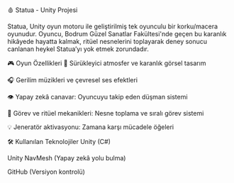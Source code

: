 🩸 Statua - Unity Projesi

Statua, Unity oyun motoru ile geliştirilmiş tek oyunculu bir korku/macera oyunudur.
Oyuncu, Bodrum Güzel Sanatlar Fakültesi'nde geçen bu karanlık hikâyede hayatta kalmak, ritüel nesnelerini toplayarak deney sonucu canlanan heykel Statua’yı yok etmek zorundadır.


🎮 Oyun Özellikleri
🔦 Sürükleyici atmosfer ve karanlık görsel tasarım

🎧 Gerilim müzikleri ve çevresel ses efektleri

👁️ Yapay zekâ canavar: Oyuncuyu takip eden düşman sistemi

🧩 Görev ve ritüel mekanikleri: Nesne toplama ve sıralı görev sistemi

💡 Jeneratör aktivasyonu: Zamana karşı mücadele öğeleri


🛠️ Kullanılan Teknolojiler
Unity (C#)

Unity NavMesh (Yapay zekâ yolu bulma)

GitHub (Versiyon kontrolü)
